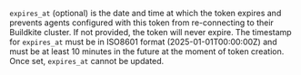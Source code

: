 `expires_at` (optional) is the date and time at which the token expires and prevents agents configured with this token from re-connecting to their Buildkite cluster. If not provided, the token will never expire. The timestamp for `expires_at` must be in ISO8601 format (2025-01-01T00:00:00Z) and must be at least 10 minutes in the future at the moment of token creation. Once set, `expires_at` cannot be updated.

